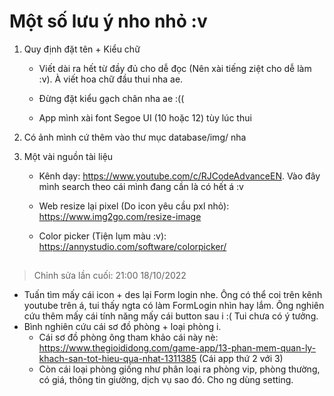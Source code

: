 # Một số lưu ý nho nhỏ :v
1. Quy định đặt tên + Kiểu chữ

    * Viết dài ra hết từ đầy đủ cho dễ đọc (Nên xài tiếng ziệt cho dễ làm :v). À viết hoa chữ đầu thui nha ae.

    * Đừng đặt kiểu gạch chân nha ae :((

    * App mình xài font Segoe UI (10 hoặc 12) tùy lúc thui

2. Có ảnh mình cứ thêm vào thư mục database/img/ nha

3. Một vài nguồn tài liệu

    * Kênh dạy: https://www.youtube.com/c/RJCodeAdvanceEN. Vào đây mình search theo cái mình đang cần là có hết á :v

    * Web resize lại pixel (Do icon yêu cầu pxl nhỏ): https://www.img2go.com/resize-image

    * Color picker (Tiện lụm màu :v): https://annystudio.com/software/colorpicker/
    
## 
> Chỉnh sửa lần cuối: 21:00 18/10/2022
* Tuấn tìm mấy cái icon + des lại Form login nhe. Ông có thể coi trên kênh youtube trên á, tui thấy ngta có làm FormLogin nhìn hay lắm. Ông nghiên cứu thêm mấy cái tính năng mấy cái button sau i :( Tui chưa có ý tưởng.
* Bình nghiên cứu cái sơ đồ phòng + loại phòng i.
    * Cái sơ đồ phòng ông tham khảo cái này nè: https://www.thegioididong.com/game-app/13-phan-mem-quan-ly-khach-san-tot-hieu-qua-nhat-1311385 (Cái app thứ 2 với 3)
    * Còn cái loại phòng giống như phân loại ra phòng vip, phòng thường, có giá, thông tin giường, dịch vụ sao đó. Cho ng dùng setting.
